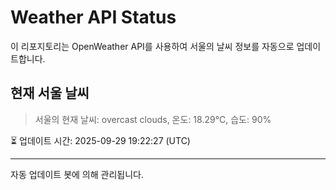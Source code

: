 
# Weather API Status

이 리포지토리는 OpenWeather API를 사용하여 서울의 날씨 정보를 자동으로 업데이트합니다.

## 현재 서울 날씨
> 서울의 현재 날씨: overcast clouds, 온도: 18.29°C, 습도: 90%

⏳ 업데이트 시간: 2025-09-29 19:22:27 (UTC)

---
자동 업데이트 봇에 의해 관리됩니다.
